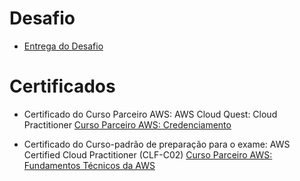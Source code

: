 # Desafio


- [Entrega do Desafio](../Sprint%205/Desafio/README.md)


# Certificados


- Certificado do Curso Parceiro AWS: AWS Cloud Quest: Cloud Practitioner
[Curso Parceiro AWS: Credenciamento](../Sprint%205/certificados/aws-cloud-quest-cloud-practitioner.png)

- Certificado do Curso-padrão de preparação para o exame: AWS Certified Cloud Practitioner (CLF-C02)
[Curso Parceiro AWS: Fundamentos Técnicos da AWS](../Sprint%205/certificados/)
